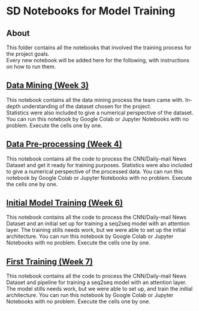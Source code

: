 # SD Notebooks for Model Training
## About
This folder contains all the notebooks that involved the training process for the project goals.  
Every new notebook will be added here for the following, with instructions on how to run them.

## [Data Mining (Week 3)](./Data_mining.ipynb)
This notebook contains all the data mining process the team came with. In-depth understanding of the dataset chosen for the project.  
Statistics were also included to give a numerical perspective of the dataset.
You can run this notebook by Google Colab or Jupyter Notebooks with no problem. Execute the cells one by one.

## [Data Pre-processing (Week 4)](./SD2_data_preprocessing.ipynb)
This notebook contains all the code to process the CNN/Daily-mail News Dataset and get it ready for training purposes.
Statistics were also included to give a numerical perspective of the processed data.
You can run this notebook by Google Colab or Jupyter Notebooks with no problem. Execute the cells one by one.

## [Initial Model Training (Week 6)](./SD2_model_train.ipynb)
This notebook contains all the code to process the CNN/Daily-mail News Dataset and an initial set up for training a seq2seq model with an attention layer.
The training stills needs work, but we were able to set up the initial architecture.
You can run this notebook by Google Colab or Jupyter Notebooks with no problem. Execute the cells one by one.

## [First Training (Week 7)](./SD2_model_train_2.ipynb)
This notebook contains all the code to process the CNN/Daily-mail News Dataset and pipeline for training a seq2seq model with an attention layer.
The model stills needs work, but we were able to set up, and train the initial architecture.
You can run this notebook by Google Colab or Jupyter Notebooks with no problem. Execute the cells one by one.
